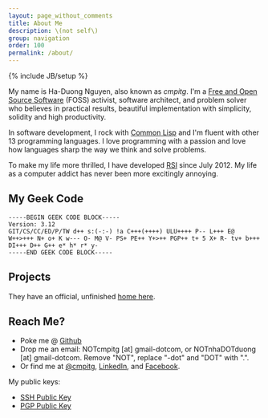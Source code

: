 ```yaml
---
layout: page_without_comments
title: About Me
description: \(not self\)
group: navigation
order: 100
permalink: /about/
---
```

{% include JB/setup %}

My name is Ha-Duong Nguyen, also known as *cmpitg*.  I'm a
[Free and Open Source Software](http://en.wikipedia.org/wiki/Free_and_Open_Source_Software)
(FOSS) activist, software architect, and problem solver who believes in
practical results, beautiful implementation with simplicity, solidity and high
productivity.

In software development, I rock with
[Common Lisp](https://en.wikipedia.org/wiki/Common_Lisp) and I'm fluent with
other 13 programming languages.  I love programming with a passion and love
how languages sharp the way we think and solve problems.

<!-- Besides being a member of some FOSS communities (which of course you don't -->
<!-- want me to miss [HanoiLUG](http://lists.hanoilug.org/listinfo)), I and a bunch -->
<!-- of FOSS guys have founded -->
<!-- [Hanoi Community Space](http://khonggiancongdong.org) - a FOSS working group -->
<!-- and community model to promote the **philosophy and culture** of Free and Open -->
<!-- Source Software, as well as to **bring value** to anyone who is a part of the -->
<!-- ecosystem - in -->
<!-- March 2012. [Join us](https://groups.google.com/group/khonggian-congdong) if -->
<!-- you are interested! -->

To make my life more thrilled, I have developed
[RSI](http://en.wikipedia.org/wiki/Repetitive_strain_injury) since July 2012.
My life as a computer addict has never been more excitingly annoying.

## My Geek Code

```
-----BEGIN GEEK CODE BLOCK-----
Version: 3.12
GIT/CS/CC/ED/P/TW d++ s:(-:-) !a C+++(++++) ULU++++ P-- L+++ E@
W++>+++ N+ o+ K w--- O- M@ V- PS+ PE++ Y+>++ PGP++ t+ 5 X+ R- tv+ b+++
DI+++ D++ G++ e* h* r* y-
-----END GEEK CODE BLOCK-----
```

<!-- ## In Programming -->

<!-- I collect programming languages as my hobby. I love and strongly believe in -->
<!-- the art of designing programs. No matter how bad a language is, *programmers -->
<!-- should always be be its masters*. -->

<!-- ### Programming Style -->

<!-- Clean, concise, functional-style code **and documentation**.  Find -->
<!-- [me](https://github.com/cmpitg) on Github.  Did I mention that I'm a huge fan -->
<!-- of [literate programming](http://www.literateprogramming.com/)? -->

<!-- ## In Other IT-related Work -->

<!-- I am a hardcore GNU/Linux system administrator. The first time I used -->
<!-- GNU/Linux was in 2005, when I received a Ubuntu CD freely distributed in my -->
<!-- school. I abandoned Micro$oft Windows® and moved (without a trace) to -->
<!-- GNU/Linux in 2008 and tried as many \*nix distributions as I can. -->

<!-- - In 2005: Ubuntu -->
<!-- - From mid 2005 to mid 2006: Slackware and Fedora -->
<!-- - In second half of 2006: Debian GNU/Linux -->
<!-- - From 2007 to mid 2008: openSUSE (and briefly Fedora in 2007) -->
<!-- - From 2009 to 2010: FreeBSD -->
<!-- - From 2010 to 2012: Ubuntu -->
<!-- - From 2009 to present (2014): Fedora -->
<!-- - From early 2010 to Jun 2010: Arch Linux -->
<!-- - From Jun 2010 to 2012: Gentoo GNU/Linux. -->
<!-- - From early 2010 to the end of 2011, 2012 to present (2014): Debian GNU/Linux -->
<!--   as my main system. -->

<!-- I’m a language, keyboard, and typeface lover. I speak Vietnamese (native), -->
<!-- English (fluent), French (intermediate), Japanese (intermediate), and a bit of -->
<!-- Spanish. I used to be an advanced Vim user but officially changed to Emacs in -->
<!-- 2010 when I found Vim did not fit all my need. I’m a loyal Programmer Dvorak -->
<!-- user. -->

<!-- I'm a fan of a barebone window manager with pluggable desktop components, -->
<!-- rather than a bloated desktop environment.  2012 was the year I tried various -->
<!-- [dynamic window managers](http://en.wikipedia.org/wiki/Dynamic_window_manager) -->
<!-- including [dwm](https://en.wikipedia.org/wiki/Dwm), -->
<!-- [Awesome](http://en.wikipedia.org/wiki/Awesome_(window_manager)), and -->
<!-- [Xmonad](https://en.wikipedia.org/wiki/Xmonad).  Among all, Awesome was the -->
<!-- nicest with the powerful Lua configuration, rich features and wide range of -->
<!-- libraries.  I used it for the longest period of time.  However, as my needs -->
<!-- grew, my Awesome config became cluttered and tedious to manage.  With -->
<!-- recommendation from [@myguidingstar](https://github.com/myguidingstar/), I -->
<!-- tried [i3](http://en.wikipedia.org/wiki/i3_(window_manager)) and immediately -->
<!-- sticked with it since then. -->

## Projects

They have an official, unfinished [home here](/projects/).

## Reach Me?

- Poke me @ [Github](https://www.github.com/cmpitg)
- Drop me an email: NOTcmpitg [at] gmail-dotcom, or NOTnhaDOTduong [at]
  gmail-dotcom. Remove "NOT", replace "-dot" and "DOT" with ".".
- Or find me at
  [@cmpitg](http://twitter.com/#!/cmpitg),
  [LinkedIn](https://fi.linkedin.com/in/cmpitg), and
  [Facebook](https://www.facebook.com/cmpitg).

My public keys:

* [SSH Public Key](/ssh.public.key.txt)
* [PGP Public Key](/public.key.txt)

